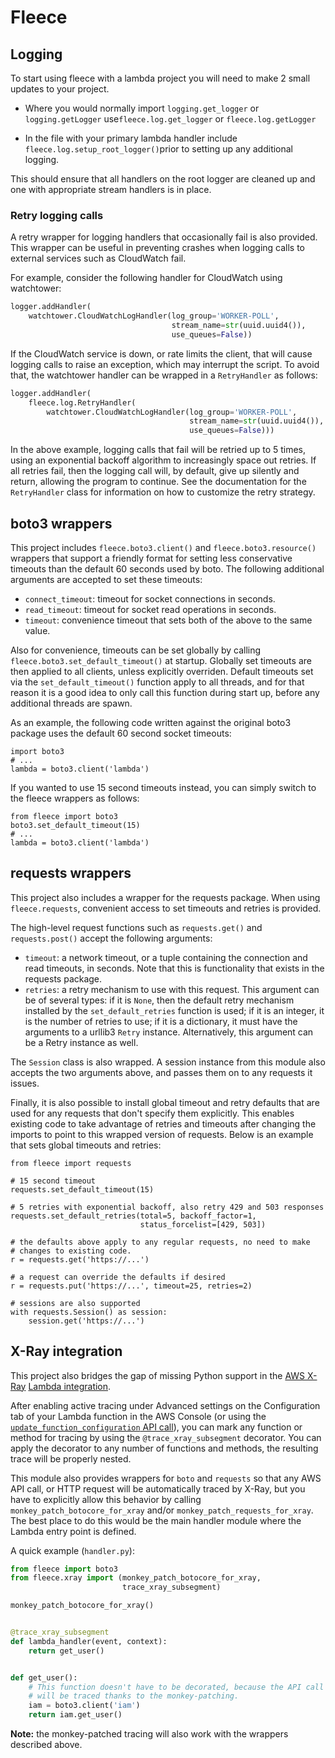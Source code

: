 # Fleece

## Logging

To start using fleece with a lambda project you will need to make 2 small
updates to your project.

* Where you would normally import `logging.get_logger` or `logging.getLogger`
use`fleece.log.get_logger` or `fleece.log.getLogger`


* In the file with your primary lambda handler include
`fleece.log.setup_root_logger()`prior to setting up any additional logging.

This should ensure that all handlers on the root logger are cleaned up and one
with appropriate stream handlers is in place.

### Retry logging calls

A retry wrapper for logging handlers that occasionally fail is also provided.
This wrapper can be useful in preventing crashes when logging calls to external
services such as CloudWatch fail.

For example, consider the following handler for CloudWatch using watchtower:

```python
logger.addHandler(
    watchtower.CloudWatchLogHandler(log_group='WORKER-POLL',
                                    stream_name=str(uuid.uuid4()),
                                    use_queues=False))
```

If the CloudWatch service is down, or rate limits the client, that will cause
logging calls to raise an exception, which may interrupt the script. To avoid
that, the watchtower handler can be wrapped in a `RetryHandler` as follows:

```python
logger.addHandler(
    fleece.log.RetryHandler(
        watchtower.CloudWatchLogHandler(log_group='WORKER-POLL',
                                        stream_name=str(uuid.uuid4()),
                                        use_queues=False)))
```

In the above example, logging calls that fail will be retried up to 5 times,
using an exponential backoff algorithm to increasingly space out retries. If
all retries fail, then the logging call will, by default, give up silently and
return, allowing the program to continue. See the documentation for the
`RetryHandler` class for information on how to customize the retry strategy.

## boto3 wrappers

This project includes `fleece.boto3.client()` and `fleece.boto3.resource()`
wrappers that support a friendly format for setting less conservative timeouts
than the default 60 seconds used by boto. The following additional arguments
are accepted to set these timeouts:

- `connect_timeout`: timeout for socket connections in seconds.
- `read_timeout`: timeout for socket read operations in seconds.
- `timeout`: convenience timeout that sets both of the above to the same value.

Also for convenience, timeouts can be set globally by calling
`fleece.boto3.set_default_timeout()` at startup. Globally set timeouts are
then applied to all clients, unless explicitly overriden. Default timeouts set
via the `set_default_timeout()` function apply to all threads, and for that
reason it is a good idea to only call this function during start up, before
any additional threads are spawn.

As an example, the following code written against the original boto3 package
uses the default 60 second socket timeouts:

    import boto3
    # ...
    lambda = boto3.client('lambda')

If you wanted to use 15 second timeouts instead, you can simply switch to the
fleece wrappers as follows:

    from fleece import boto3
    boto3.set_default_timeout(15)
    # ...
    lambda = boto3.client('lambda')

## requests wrappers

This project also includes a wrapper for the requests package. When using
`fleece.requests`, convenient access to set timeouts and retries is provided.

The high-level request functions such as `requests.get()` and
`requests.post()` accept the following arguments:

- `timeout`: a network timeout, or a tuple containing the connection and
             read timeouts, in seconds. Note that this is functionality that
             exists in the requests package.
- `retries`: a retry mechanism to use with this request. This argument can be
             of several types: if it is `None`, then the default retry
             mechanism installed by the `set_default_retries` function is used;
             if it is an integer, it is the number of retries to use; if it is
             a dictionary, it must have the arguments to a urllib3 `Retry`
             instance. Alternatively, this argument can be a Retry instance as
             well.

The `Session` class is also wrapped. A session instance from this module also
accepts the two arguments above, and passes them on to any requests it issues.

Finally, it is also possible to install global timeout and retry defaults that
are used for any requests that don't specify them explicitly. This enables
existing code to take advantage of retries and timeouts after changing the
imports to point to this wrapped version of requests. Below is an example that
sets global timeouts and retries:

    from fleece import requests

    # 15 second timeout
    requests.set_default_timeout(15)

    # 5 retries with exponential backoff, also retry 429 and 503 responses
    requests.set_default_retries(total=5, backoff_factor=1,
                                 status_forcelist=[429, 503])

    # the defaults above apply to any regular requests, no need to make
    # changes to existing code.
    r = requests.get('https://...')

    # a request can override the defaults if desired
    r = requests.put('https://...', timeout=25, retries=2)

    # sessions are also supported
    with requests.Session() as session:
        session.get('https://...')

## X-Ray integration

This project also bridges the gap of missing Python support in the
[AWS X-Ray](https://aws.amazon.com/xray/)
[Lambda integration](http://docs.aws.amazon.com/xray/latest/devguide/xray-services-lambda.html).

After enabling active tracing under Advanced settings on the Configuration tab
of your Lambda function in the AWS Console (or using the
[`update_function_configuration` API call](http://boto3.readthedocs.io/en/latest/reference/services/lambda.html#Lambda.Client.update_function_configuration)),
you can mark any function or method for tracing by using the
`@trace_xray_subsegment` decorator. You can apply the decorator to any number of
functions and methods, the resulting trace will be properly nested.

This module also provides wrappers for `boto` and `requests` so that any AWS API
call, or HTTP request will be automatically traced by X-Ray, but you have to
explicitly allow this behavior by calling `monkey_patch_botocore_for_xray`
and/or `monkey_patch_requests_for_xray`. The best place to do this would be the
main handler module where the Lambda entry point is defined.

A quick example (`handler.py`):

```python
from fleece import boto3
from fleece.xray import (monkey_patch_botocore_for_xray,
                         trace_xray_subsegment)

monkey_patch_botocore_for_xray()


@trace_xray_subsegment
def lambda_handler(event, context):
    return get_user()


def get_user():
    # This function doesn't have to be decorated, because the API call to IAM
    # will be traced thanks to the monkey-patching.
    iam = boto3.client('iam')
    return iam.get_user()
```

**Note:** the monkey-patched tracing will also work with the wrappers described
above.
